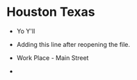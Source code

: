 # Houston Texas

- Yo Y'll
- Adding this line after reopening the file.

- Work Place - Main Street

- 
